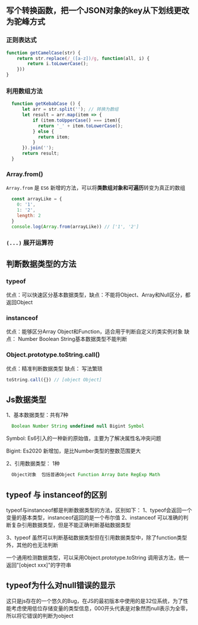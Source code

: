 <!--
 * @Descripttion: 
 * @Author: ZJ
 * @Date: 2021-12-14 15:13:19
 * @LastEditors: ZJ
 * @LastEditTime: 2021-12-27 18:42:59
-->
## 写个转换函数，把一个JSON对象的key从下划线更改为驼峰方式

### 正则表达式
```js
function getCamelCase(str) {
    return str.replace(/_([a-z])/g, function(all, i) {
        return i.toLowerCase();
    }))
}
```

### 利用数组方法
```js
  function getKebabCase () {
      let arr = str.split(''); // 转换为数组
      let result = arr.map(item => {
          if (item.toUpperCase() === item){
            return '_' + item.toLowerCase();
          } else {
            return item;
          }
      }).join('');
      return result;
  }
```

### Array.from()

`Array.from` 是  `ES6` 新增的方法，可以将**类数组对象和可遍历**转变为真正的数组

```js
  const arrayLike = {
    0: '1',
    1: '2', 
    length: 2
  }
  console.log(Array.from(arrayLike)) // ['1', '2']
```

### `(...)` 展开运算符

## 判断数据类型的方法
### typeof
优点：可以快速区分基本数据类型，缺点：不能将Object、Array和Null区分，都返回Object


### instanceof
优点：能够区分Array Object和Function，适合用于判断自定义的类实例对象 
缺点： Number Boolean String基本数据类型不能判断

### Object.prototype.toString.call()
优点：精准判断数据类型  缺点： 写法繁琐
```js
toString.call({}) // [object Object]
```

## Js数据类型
1、基本数据类型：共有7种
```js
  Boolean Number String undefined null Bigint Symbol
```
Symbol: Es6引入的一种新的原始值，主要为了解决属性名冲突问题

Bigint: Es2020 新增加，是比Number类型的整数范围更大

2、引用数据类型： 1种
```js
  Object对象  包括普通Object Function Array Date RegExp Math
```

## typeof 与 instanceof的区别

typeof与instanceof都是判断数据类型的方法，区别如下：
1、typeof会返回一个变量的基本类型，instanceof返回的是一个布尔值
2、instanceof 可以准确的判断复杂引用数据类型，但是不能正确判断基础数据类型

3、typeof 虽然可以判断基础数据类型但在引用数据类型中，除了function类型外，其他的也无法判断

一个通用检测数据类型，可以采用Object.prototype.toString  调用该方法，统一返回"[object xxx]"的字符串

## typeof为什么对null错误的显示

这只是js存在的一个悠久的Bug，在JS的最初版本中使用的是32位系统，为了性能考虑使用低位存储变量的类型信息，000开头代表是对象然而null表示为全零，所以将它错误的判断为object

